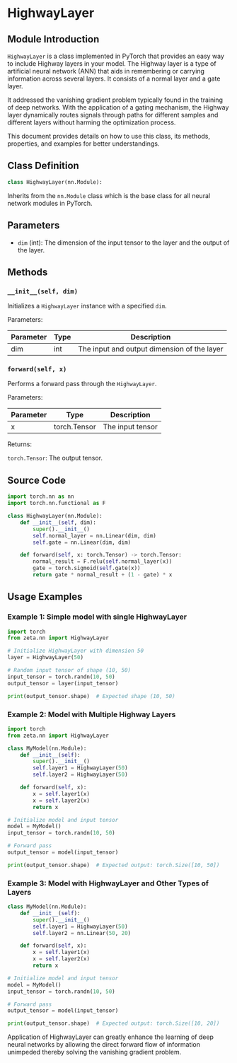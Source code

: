 # HighwayLayer

## Module Introduction

`HighwayLayer` is a class implemented in PyTorch that provides an easy way to include Highway layers in your model. The Highway layer is a type of artificial neural network (ANN) that aids in remembering or carrying information across several layers. It consists of a normal layer and a gate layer.

It addressed the vanishing gradient problem typically found in the training of deep networks. With the application of a gating mechanism, the Highway layer dynamically routes signals through paths for different samples and different layers without harming the optimization process.

This document provides details on how to use this class, its methods, properties, and examples for better understandings.

## Class Definition

```python
class HighwayLayer(nn.Module):
```

Inherits from the `nn.Module` class which is the base class for all neural network modules in PyTorch.

## Parameters

- `dim` (int): The dimension of the input tensor to the layer and the output of the layer.

## Methods

### `__init__(self, dim)`

Initializes a `HighwayLayer` instance with a specified `dim`.

Parameters:

| Parameter | Type | Description |
|-----------|------|-------------|
| dim       | int  | The input and output dimension of the layer |

### `forward(self, x)`

Performs a forward pass through the `HighwayLayer`.

Parameters:

| Parameter | Type           | Description       |
|-----------|----------------|-------------------|
| x         | torch.Tensor   | The input tensor  |

Returns:

`torch.Tensor`: The output tensor.

## Source Code

```python
import torch.nn as nn
import torch.nn.functional as F

class HighwayLayer(nn.Module):
    def __init__(self, dim):
        super().__init__()
        self.normal_layer = nn.Linear(dim, dim)
        self.gate = nn.Linear(dim, dim)

    def forward(self, x: torch.Tensor) -> torch.Tensor:
        normal_result = F.relu(self.normal_layer(x))
        gate = torch.sigmoid(self.gate(x))
        return gate * normal_result + (1 - gate) * x
```

## Usage Examples

### Example 1: Simple model with single HighwayLayer

```python
import torch
from zeta.nn import HighwayLayer

# Initialize HighwayLayer with dimension 50
layer = HighwayLayer(50)

# Random input tensor of shape (10, 50)
input_tensor = torch.randn(10, 50)
output_tensor = layer(input_tensor)

print(output_tensor.shape)  # Expected shape (10, 50)
```

### Example 2: Model with Multiple Highway Layers

```python
import torch
from zeta.nn import HighwayLayer

class MyModel(nn.Module):
    def __init__(self):
        super().__init__()
        self.layer1 = HighwayLayer(50)
        self.layer2 = HighwayLayer(50)

    def forward(self, x):
        x = self.layer1(x)
        x = self.layer2(x)
        return x

# Initialize model and input tensor
model = MyModel()
input_tensor = torch.randn(10, 50)

# Forward pass
output_tensor = model(input_tensor)

print(output_tensor.shape)  # Expected output: torch.Size([10, 50])
```

### Example 3: Model with HighwayLayer and Other Types of Layers

```python
class MyModel(nn.Module):
    def __init__(self):
        super().__init__()
        self.layer1 = HighwayLayer(50)
        self.layer2 = nn.Linear(50, 20)

    def forward(self, x):
        x = self.layer1(x)
        x = self.layer2(x)
        return x

# Initialize model and input tensor
model = MyModel()
input_tensor = torch.randn(10, 50)

# Forward pass
output_tensor = model(input_tensor)

print(output_tensor.shape)  # Expected output: torch.Size([10, 20])
```

Application of HighwayLayer can greatly enhance the learning of deep neural networks by allowing the direct forward flow of information unimpeded thereby solving the vanishing gradient problem.
